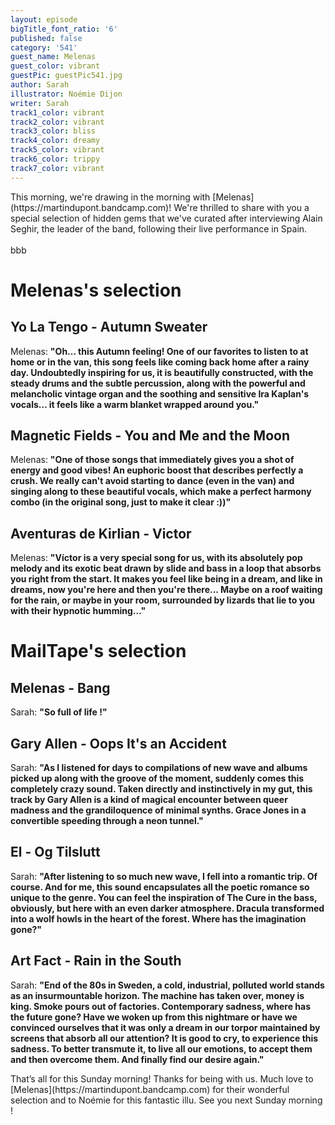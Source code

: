 ```yaml
---
layout: episode
bigTitle_font_ratio: '6'
published: false
category: '541'
guest_name: Melenas
guest_color: vibrant
guestPic: guestPic541.jpg
author: Sarah
illustrator: Noémie Dijon
writer: Sarah
track1_color: vibrant
track2_color: vibrant
track3_color: bliss
track4_color: dreamy
track5_color: vibrant
track6_color: trippy
track7_color: vibrant
---
```

<p id="introduction">
	This morning, we're drawing in the morning with [Melenas](https://martindupont.bandcamp.com)! We're thrilled to share with you a special selection of hidden gems that we've curated after interviewing Alain Seghir, the leader of the band, following their live performance in Spain.
	<br><br>
	bbb
</p>

# Melenas's selection

## Yo La Tengo - Autumn Sweater

Melenas: **"**Oh... this Autumn feeling! One of our favorites to listen to at home or in the van, this song feels like coming back home after a rainy day. Undoubtedly inspiring for us, it is beautifully constructed, with the steady drums and the subtle percussion, along with the powerful and melancholic vintage organ and the soothing and sensitive Ira Kaplan's vocals... it feels like a warm blanket wrapped around you.**"**


## Magnetic Fields - You and Me and the Moon

Melenas: **"**One of those songs that immediately gives you a shot of energy and good vibes! An euphoric boost that describes perfectly a crush. We really can't avoid starting to dance (even in the van) and singing along to these beautiful vocals, which make a perfect harmony combo (in the original song, just to make it clear :))**"**

## Aventuras de Kirlian - Victor

Melenas: **"**Víctor is a very special song for us, with its absolutely pop melody and its exotic beat drawn by slide and bass in a loop that absorbs you right from the start.
It makes you feel like being in a dream, and like in dreams, now you're here and then you're there... Maybe on a roof waiting for the rain, or maybe in your room, surrounded by lizards that lie to you with their hypnotic humming...**"**

# MailTape's selection

## Melenas - Bang

Sarah: **"**So full of life !**"**

## Gary Allen - Oops It's an Accident

Sarah: **"**As I listened for days to compilations of new wave and albums picked up along with the groove of the moment, suddenly comes this completely crazy sound. Taken directly and instinctively in my gut, this track by Gary Allen is a kind of magical encounter between queer madness and the grandiloquence of minimal synths. Grace Jones in a convertible speeding through a neon tunnel.**"**

## El - Og Tilslutt

Sarah: **"**After listening to so much new wave, I fell into a romantic trip. Of course. And for me, this sound encapsulates all the poetic romance so unique to the genre. You can feel the inspiration of The Cure in the bass, obviously, but here with an even darker atmosphere. Dracula transformed into a wolf howls in the heart of the forest. Where has the imagination gone?**"**


## Art Fact - Rain in the South

Sarah: **"**End of the 80s in Sweden, a cold, industrial, polluted world stands as an insurmountable horizon. The machine has taken over, money is king. Smoke pours out of factories. Contemporary sadness, where has the future gone? Have we woken up from this nightmare or have we convinced ourselves that it was only a dream in our torpor maintained by screens that absorb all our attention? It is good to cry, to experience this sadness. To better transmute it, to live all our emotions, to accept them and then overcome them. And finally find our desire again.**"**

<p id="outroduction">That’s all for this Sunday morning! Thanks for being with us. Much love to [Melenas](https://martindupont.bandcamp.com) for their wonderful selection and to Noémie for this fantastic illu. See you next Sunday morning !</p>
